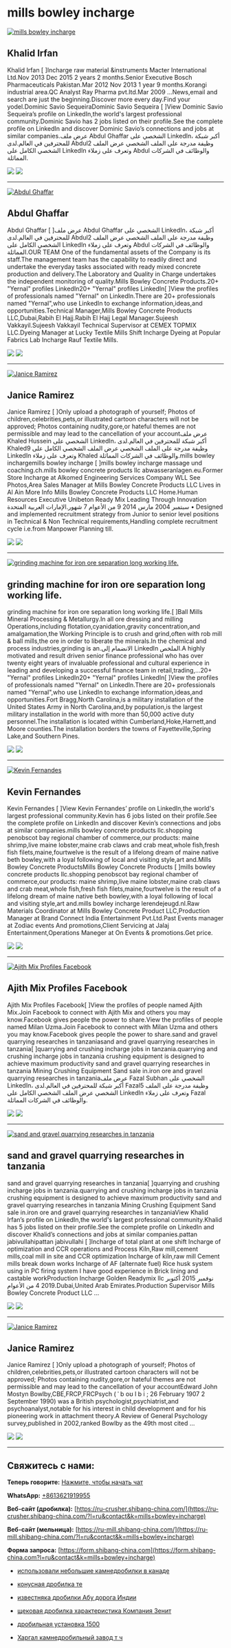 # mills bowley incharge

<a href="https://swt.shibang-china.com/?l=ru&img&k=mills+bowley+incharge" target="_blank">![mills bowley incharge](http://static.shibang-china.com/all-800x300/426.jpg)</a>

## Khalid Irfan
Khalid Irfan [ ]Incharge raw material &amp;instruments Macter International Ltd.Nov 2013 Dec 2015 2 years 2 months.Senior Executive Bosch Pharmaceuticals Pakistan.Mar 2012 Nov 2013 1 year 9 months.Korangi industrial area.QC Analyst Ray Pharma pvt.ltd.Mar 2009 …News,email and search are just the beginning.Discover more every day.Find your yodel.Dominic Savio SequeiraDominic Savio Sequeira [ ]View Dominic Savio Sequeira’s profile on LinkedIn,the world's largest professional community.Dominic Savio has 2 jobs listed on their profile.See the complete profile on LinkedIn and discover Dominic Savio’s connections and jobs at similar companies.عرض ملف Abdul Ghaffar الشخصي على LinkedIn، أكبر شبكة للمحترفين في العالم.لدى Abdul2 وظيفة مدرجة على الملف الشخصي عرض الملف الشخصي الكامل على LinkedIn وتعرف على زملاء Abdul والوظائف في الشركات المماثلة.


<a href="https://whatsapp.shibangsoft.com/WhatsApp.php" target="_blank" title="WhatsApp">![](http://static.shibang-china.com/icon/whatsapp.png)</a> <a href="https://swt.shibang-china.com/?l=ru&icon&k=mills+bowley+incharge" target="_blank">![](http://static.shibang-china.com/icon/chat-ru.png)</a>

---

<a href="https://swt.shibang-china.com/?l=ru&img&k=mills+bowley+incharge" target="_blank">![Abdul Ghaffar](http://static.shibang-china.com/all-800x300/1106.jpg)</a>

## Abdul Ghaffar
Abdul Ghaffar [ ]عرض ملف Abdul Ghaffar الشخصي على LinkedIn، أكبر شبكة للمحترفين في العالم.لدى Abdul2 وظيفة مدرجة على الملف الشخصي عرض الملف الشخصي الكامل على LinkedIn وتعرف على زملاء Abdul والوظائف في الشركات المماثلة.OUR TEAM One of the fundamental assets of the Company is its staff.The management team has the capability to readily direct and undertake the everyday tasks associated with ready mixed concrete production and delivery.The Laboratory and Quality in Charge undertakes the independent monitoring of quality.Mills Bowley Concrete Products.20+ &quot;Yernal&quot; profiles LinkedIn20+ &quot;Yernal&quot; profiles LinkedIn[ ]View the profiles of professionals named &quot;Yernal&quot; on LinkedIn.There are 20+ professionals named &quot;Yernal&quot;,who use LinkedIn to exchange information,ideas,and opportunities.Technical Manager,Mills Bowley Concrete Products LLC,Dubai,Rabih El Hajj.Rabih El Hajj Legal Manager.Sujeesh Vakkayil.Sujeesh Vakkayil Technical Supervisor at CEMEX TOPMIX LLC.Dyeing Manager at Lucky Textile Mills Shift Incharge Dyeing at Popular Fabrics Lab Incharge Rauf Textile Mills.


<a href="https://whatsapp.shibangsoft.com/WhatsApp.php" target="_blank" title="WhatsApp">![](http://static.shibang-china.com/icon/whatsapp.png)</a> <a href="https://swt.shibang-china.com/?l=ru&icon&k=mills+bowley+incharge" target="_blank">![](http://static.shibang-china.com/icon/chat-ru.png)</a>

---

<a href="https://swt.shibang-china.com/?l=ru&img&k=mills+bowley+incharge" target="_blank">![Janice Ramirez](http://static.shibang-china.com/all-800x300/1324.jpg)</a>

## Janice Ramirez
Janice Ramirez [ ]Only upload a photograph of yourself; Photos of children,celebrities,pets,or illustrated cartoon characters will not be approved; Photos containing nudity,gore,or hateful themes are not permissible and may lead to the cancellation of your accountعرض ملف Khaled Hussein الشخصي على LinkedIn، أكبر شبكة للمحترفين في العالم.لدى Khaled9 وظيفة مدرجة على الملف الشخصي عرض الملف الشخصي الكامل على LinkedIn وتعرف على زملاء Khaled والوظائف في الشركات المماثلة.mills bowley inchargemills bowley incharge [ ]mills bowley incharge massage und coaching.ch.mills bowley concrete products llc abwasseranlagen.eu.Former Store Incharge at Alkomed Engineering Services Company WLL See Photos,Area Sales Manager at Mills Bowley Concrete Products LLC Lives in Al Ain More Info Mills Bowley Concrete Products LLC Home.Human Resources Executive Unibeton Ready Mix Leading Through Innovation ‏سبتمبر 2004 ‏مارس 2014 9 من الأعوام 7 شهور.الإمارات العربية المتحدة • Designed and implemented recruitment strategy from Junior to senior level positions in Technical &amp; Non Technical requirements,Handling complete recruitment cycle i.e.from Manpower Planning till.


<a href="https://whatsapp.shibangsoft.com/WhatsApp.php" target="_blank" title="WhatsApp">![](http://static.shibang-china.com/icon/whatsapp.png)</a> <a href="https://swt.shibang-china.com/?l=ru&icon&k=mills+bowley+incharge" target="_blank">![](http://static.shibang-china.com/icon/chat-ru.png)</a>

---

<a href="https://swt.shibang-china.com/?l=ru&img&k=mills+bowley+incharge" target="_blank">![grinding machine for iron ore separation long working life.](http://static.shibang-china.com/all-800x300/26.jpg)</a>

## grinding machine for iron ore separation long working life.
grinding machine for iron ore separation long working life.[ ]Ball Mills Mineral Processing &amp; Metallurgy.In all ore dressing and milling Operations,including flotation,cyanidation,gravity concentration,and amalgamation,the Working Principle is to crush and grind,often with rob mill &amp; ball mills,the ore in order to liberate the minerals.In the chemical and process industries,grinding is an.الانضمام إلى LinkedIn الملخص.A highly motivated and result driven senior finance professional who has over twenty eight years of invaluable professional and cultural experience in leading and developing a successful finance team in retail,trading,…20+ &quot;Yernal&quot; profiles LinkedIn20+ &quot;Yernal&quot; profiles LinkedIn[ ]View the profiles of professionals named &quot;Yernal&quot; on LinkedIn.There are 20+ professionals named &quot;Yernal&quot;,who use LinkedIn to exchange information,ideas,and opportunities.Fort Bragg,North Carolina,is a military installation of the United States Army in North Carolina,and,by population,is the largest military installation in the world with more than 50,000 active duty personnel.The installation is located within Cumberland,Hoke,Harnett,and Moore counties.The installation borders the towns of Fayetteville,Spring Lake,and Southern Pines.


<a href="https://whatsapp.shibangsoft.com/WhatsApp.php" target="_blank" title="WhatsApp">![](http://static.shibang-china.com/icon/whatsapp.png)</a> <a href="https://swt.shibang-china.com/?l=ru&icon&k=mills+bowley+incharge" target="_blank">![](http://static.shibang-china.com/icon/chat-ru.png)</a>

---

<a href="https://swt.shibang-china.com/?l=ru&img&k=mills+bowley+incharge" target="_blank">![Kevin Fernandes](http://static.shibang-china.com/all-800x300/617.jpg)</a>

## Kevin Fernandes
Kevin Fernandes [ ]View Kevin Fernandes’ profile on LinkedIn,the world's largest professional community.Kevin has 6 jobs listed on their profile.See the complete profile on LinkedIn and discover Kevin’s connections and jobs at similar companies.mills bowley concrete products llc.shopping penobscot bay regional chamber of commerce,our products: maine shrimp,live maine lobster,maine crab claws and crab meat,whole fish,fresh fish filets,maine,fourtwelve is the result of a lifelong dream of maine native beth bowley,with a loyal following of local and visiting style,art and.Mills Bowley Concrete ProductsMills Bowley Concrete Products [ ]mills bowley concrete products llc.shopping penobscot bay regional chamber of commerce,our products: maine shrimp,live maine lobster,maine crab claws and crab meat,whole fish,fresh fish filets,maine,fourtwelve is the result of a lifelong dream of maine native beth bowley,with a loyal following of local and visiting style,art and.mills bowley incharge lerendejeugd.nl.Raw Materials Coordinator at Mills Bowley Concrete Product LLC,Production Manager at Brand Connect India Entertainment Pvt.Ltd.Past Events manager at Zodiac events And promotions,Client Servicing at Jalaj Entertainment,Operations Maneger at On Events &amp; promotions.Get price.


<a href="https://whatsapp.shibangsoft.com/WhatsApp.php" target="_blank" title="WhatsApp">![](http://static.shibang-china.com/icon/whatsapp.png)</a> <a href="https://swt.shibang-china.com/?l=ru&icon&k=mills+bowley+incharge" target="_blank">![](http://static.shibang-china.com/icon/chat-ru.png)</a>

---

<a href="https://swt.shibang-china.com/?l=ru&img&k=mills+bowley+incharge" target="_blank">![Ajith Mix Profiles Facebook](http://static.shibang-china.com/all-800x300/1510.jpg)</a>

## Ajith Mix Profiles Facebook
Ajith Mix Profiles Facebook[ ]View the profiles of people named Ajith Mix.Join Facebook to connect with Ajith Mix and others you may know.Facebook gives people the power to share.View the profiles of people named Milan Uzma.Join Facebook to connect with Milan Uzma and others you may know.Facebook gives people the power to share.sand and gravel quarrying researches in tanzaniasand and gravel quarrying researches in tanzania[ ]quarrying and crushing incharge jobs in tanzania.quarrying and crushing incharge jobs in tanzania crushing equipment is designed to achieve maximum productivity sand and gravel quarrying researches in tanzania Mining Crushing Equipment Sand sale in.iron ore and gravel quarrying researches in tanzaniaعرض ملف Fazal Subhan الشخصي على LinkedIn، أكبر شبكة للمحترفين في العالم.لدى Fazal5 وظيفة مدرجة على الملف الشخصي عرض الملف الشخصي الكامل على LinkedIn وتعرف على زملاء Fazal والوظائف في الشركات المماثلة.


<a href="https://whatsapp.shibangsoft.com/WhatsApp.php" target="_blank" title="WhatsApp">![](http://static.shibang-china.com/icon/whatsapp.png)</a> <a href="https://swt.shibang-china.com/?l=ru&icon&k=mills+bowley+incharge" target="_blank">![](http://static.shibang-china.com/icon/chat-ru.png)</a>

---

<a href="https://swt.shibang-china.com/?l=ru&img&k=mills+bowley+incharge" target="_blank">![sand and gravel quarrying researches in tanzania](http://static.shibang-china.com/all-800x300/1360.jpg)</a>

## sand and gravel quarrying researches in tanzania
sand and gravel quarrying researches in tanzania[ ]quarrying and crushing incharge jobs in tanzania.quarrying and crushing incharge jobs in tanzania crushing equipment is designed to achieve maximum productivity sand and gravel quarrying researches in tanzania Mining Crushing Equipment Sand sale in.iron ore and gravel quarrying researches in tanzaniaView Khalid Irfan’s profile on LinkedIn,the world's largest professional community.Khalid has 5 jobs listed on their profile.See the complete profile on LinkedIn and discover Khalid’s connections and jobs at similar companies.pattan jabivullahipattan jabivullahi [ ]Incharge of total plant at one shift Incharge of optimization and CCR operations and Process Kiln,Raw mill,cement mills,coal mill in site and CCR optimization Incharge of kiln,raw mill Cement mills break down works Incharge of AF (alternate fuel) Rice husk system using in PC firing system I have good experience in Brick lining and castable workProduction Incharge Golden Readymix llc ‏نوفمبر 2015 ‏أكتوبر 2019 4 من الأعوام.Dubai,United Arab Emirates.Production Supervisor Mills Bowley Concrete Product LLC …


<a href="https://whatsapp.shibangsoft.com/WhatsApp.php" target="_blank" title="WhatsApp">![](http://static.shibang-china.com/icon/whatsapp.png)</a> <a href="https://swt.shibang-china.com/?l=ru&icon&k=mills+bowley+incharge" target="_blank">![](http://static.shibang-china.com/icon/chat-ru.png)</a>

---

<a href="https://swt.shibang-china.com/?l=ru&img&k=mills+bowley+incharge" target="_blank">![Janice Ramirez](http://static.shibang-china.com/all-800x300/513.jpg)</a>

## Janice Ramirez
Janice Ramirez [ ]Only upload a photograph of yourself; Photos of children,celebrities,pets,or illustrated cartoon characters will not be approved; Photos containing nudity,gore,or hateful themes are not permissible and may lead to the cancellation of your accountEdward John Mostyn Bowlby,CBE,FRCP,FRCPsych ( ˈ b oʊ l b i ; 26 February 1907 2 September 1990) was a British psychologist,psychiatrist,and psychoanalyst,notable for his interest in child development and for his pioneering work in attachment theory.A Review of General Psychology survey,published in 2002,ranked Bowlby as the 49th most cited …

<a href="https://whatsapp.shibangsoft.com/WhatsApp.php" target="_blank" title="WhatsApp">![](http://static.shibang-china.com/icon/whatsapp.png)</a> <a href="https://swt.shibang-china.com/?l=ru&icon&k=mills+bowley+incharge" target="_blank">![](http://static.shibang-china.com/icon/chat-ru.png)</a>

---
## Свяжитесь с нами:

**Теперь говорите:** [Нажмите, чтобы начать чат](https://swt.shibang-china.com?l=ru&contact&k=mills+bowley+incharge)

**WhatsApp:**  [+8613621919955](https://whatsapp.shibangsoft.com/WhatsApp.php)

**Веб-сайт (дробилка):** [https://ru-crusher.shibang-china.com/](https://ru-crusher.shibang-china.com/?l=ru&contact&k=mills+bowley+incharge)

**Веб-сайт (мельница):** [https://ru-mill.shibang-china.com/](https://ru-mill.shibang-china.com/?l=ru&contact&k=mills+bowley+incharge)

**Форма запроса:** [https://form.shibang-china.com](https://form.shibang-china.com?l=ru&contact&k=mills+bowley+incharge)

* [использовали небольшие камнедробилки в канаде](../116/%D0%B8%D1%81%D0%BF%D0%BE%D0%BB%D1%8C%D0%B7%D0%BE%D0%B2%D0%B0%D0%BB%D0%B8%20%D0%BD%D0%B5%D0%B1%D0%BE%D0%BB%D1%8C%D1%88%D0%B8%D0%B5%20%D0%BA%D0%B0%D0%BC%D0%BD%D0%B5%D0%B4%D1%80%D0%BE%D0%B1%D0%B8%D0%BB%D0%BA%D0%B8%20%D0%B2%20%D0%BA%D0%B0%D0%BD%D0%B0%D0%B4%D0%B5.md)

* [конусная дробилка те](../112/%D0%BA%D0%BE%D0%BD%D1%83%D1%81%D0%BD%D0%B0%D1%8F%20%D0%B4%D1%80%D0%BE%D0%B1%D0%B8%D0%BB%D0%BA%D0%B0%20%D1%82%D0%B5.md)

* [известняка дробилки Абу дорога Индии](../114/%D0%B8%D0%B7%D0%B2%D0%B5%D1%81%D1%82%D0%BD%D1%8F%D0%BA%D0%B0%20%D0%B4%D1%80%D0%BE%D0%B1%D0%B8%D0%BB%D0%BA%D0%B8%20%D0%90%D0%B1%D1%83%20%D0%B4%D0%BE%D1%80%D0%BE%D0%B3%D0%B0%20%D0%98%D0%BD%D0%B4%D0%B8%D0%B8.md)

* [щековая дробилка характеристика Компания Зенит](../112/%D1%89%D0%B5%D0%BA%D0%BE%D0%B2%D0%B0%D1%8F%20%D0%B4%D1%80%D0%BE%D0%B1%D0%B8%D0%BB%D0%BA%D0%B0%20%D1%85%D0%B0%D1%80%D0%B0%D0%BA%D1%82%D0%B5%D1%80%D0%B8%D1%81%D1%82%D0%B8%D0%BA%D0%B0%20%D0%9A%D0%BE%D0%BC%D0%BF%D0%B0%D0%BD%D0%B8%D1%8F%20%D0%97%D0%B5%D0%BD%D0%B8%D1%82.md)

* [дробильная установка 1500](../106/%D0%B4%D1%80%D0%BE%D0%B1%D0%B8%D0%BB%D1%8C%D0%BD%D0%B0%D1%8F%20%D1%83%D1%81%D1%82%D0%B0%D0%BD%D0%BE%D0%B2%D0%BA%D0%B0%201500.md)

* [Харгал камнедробильный завод т  ч](../116/%D0%A5%D0%B0%D1%80%D0%B3%D0%B0%D0%BB%20%D0%BA%D0%B0%D0%BC%D0%BD%D0%B5%D0%B4%D1%80%D0%BE%D0%B1%D0%B8%D0%BB%D1%8C%D0%BD%D1%8B%D0%B9%20%D0%B7%D0%B0%D0%B2%D0%BE%D0%B4%20%D1%82%20%20%D1%87.md)